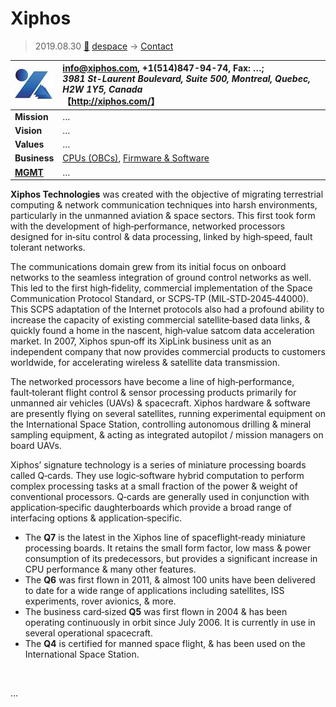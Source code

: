 # Xiphos
> 2019.08.30 [🚀](../../index/index.md) [despace](../index.md) → [Contact](../contact.md)

|[![](../f/con/x/xiphos_logo1_thumb.jpg)](../f/con/x/xiphos_logo1.png)|<info@xiphos.com>, +1(514)847-94-74, Fax: …;<br> *3981 St-Laurent Boulevard, Suite 500, Montreal, Quebec, H2W 1Y5, Canada*<br> 【<http://xiphos.com/>】|
|:--|:--|
|**Mission**|…|
|**Vision**|…|
|**Values**|…|
|**Business**|[CPUs (OBCs)](obc.md), [Firmware & Software](../soft.md)|
|**[MGMT](../mgmt.md)**|…|

**Xiphos Technologies** was created with the objective of migrating terrestrial computing & network communication techniques into harsh environments, particularly in the unmanned aviation & space sectors. This first took form with the development of high‑performance, networked processors designed for in‑situ control & data processing, linked by high‑speed, fault tolerant networks.

The communications domain grew from its initial focus on onboard networks to the seamless integration of ground control networks as well. This led to the first high‑fidelity, commercial implementation of the Space Communication Protocol Standard, or SCPS‑TP (MIL‑STD‑2045‑44000). This SCPS adaptation of the Internet protocols also had a profound ability to increase the capacity of existing commercial satellite‑based data links, & quickly found a home in the nascent, high‑value satcom data acceleration market. In 2007, Xiphos spun‑off its XipLink business unit as an independent company that now provides commercial products to customers worldwide, for accelerating wireless & satellite data transmission.

The networked processors have become a line of high‑performance, fault‑tolerant flight control & sensor processing products primarily for unmanned air vehicles (UAVs) & spacecraft. Xiphos hardware & software are presently flying on several satellites, running experimental equipment on the International Space Station, controlling autonomous drilling & mineral sampling equipment, & acting as integrated autopilot / mission managers on board UAVs.

Xiphos’ signature technology is a series of miniature processing boards called Q‑cards. They use logic‑software hybrid computation to perform complex processing tasks at a small fraction of the power & weight of conventional processors. Q‑cards are generally used in conjunction with application‑specific daughterboards which provide a broad range of interfacing options & application‑specific.

   - The **Q7** is the latest in the Xiphos line of spaceflight‑ready miniature processing boards. It retains the small form factor, low mass & power consumption of its predecessors, but provides a significant increase in CPU performance & many other features.
   - The **Q6** was first flown in 2011, & almost 100 units have been delivered to date for a wide range of applications including satellites, ISS experiments, rover avionics, & more.
   - The business card‑sized **Q5** was first flown in 2004 & has been operating continuously in orbit since July 2006. It is currently in use in several operational spacecraft.
   - The **Q4** is certified for manned space flight, & has been used on the International Space Station.

<p style="page-break-after:always"> </p>

…
